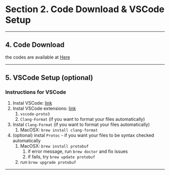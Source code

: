 # Section 2. Code Download & VSCode Setup

---

## 4. Code Download

the codes are available at [Here](../codes)

---

## 5. VSCode Setup (optional)

### Instructions for VSCode

1. Instal VSCode: [link](https://code.visualstudio.com/)
2. Instal VSCode extensions: [link](https://code.visualstudio.com/docs/editor/extension-gallery#_browse-and-install-extensions)
   1. `vscode-proto3`
   2. `Clang-Format` (if you want to format your files automatically)
3. Instal `Clang-Format` (if you want to format your files automatically)
   1. MacOSX: `brew install clang-format`
4. (optional) instal `Protoc` - if you want your files to be syntax checked automatically
   1. MacOSX: `brew install protobuf`
      1. if error message, run `brew doctor` and fix issues
      2. if fails, try `brew update protobuf`
   2. run `brew upgrade protobuf`

---
